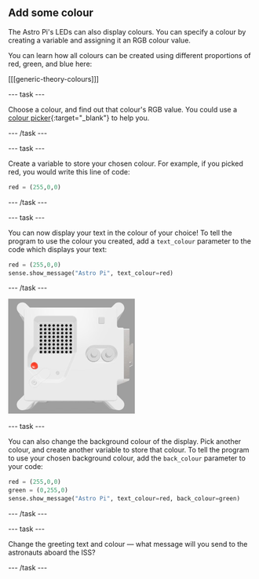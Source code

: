 ## Add some colour

The Astro Pi's LEDs can also display colours. You can specify a colour by creating a variable and assigning it an RGB colour value.

You can learn how all colours can be created using different proportions of red, green, and blue here:

[[[generic-theory-colours]]]

--- task ---

Choose a colour, and find out that colour's RGB value. You could use a [colour picker](https://www.w3schools.com/colors/colors_rgb.asp){:target="_blank"} to help you.

--- /task ---

--- task ---

Create a variable to store your chosen colour. For example, if you picked red, you would write this line of code:

```python
red = (255,0,0)
```

--- /task ---

--- task ---

You can now display your text in the colour of your choice! To tell the program to use the colour you created, add a `text_colour` parameter to the code which displays your text:

```python
red = (255,0,0)
sense.show_message("Astro Pi", text_colour=red)
```

--- /task ---

![The Trinket Sense HAT emulator running a sample program which scrolls the text "Astro Pi" across the LED matrix using red letters](images/M0_4.gif)

--- task ---

You can also change the background colour of the display. Pick another colour, and create another variable to store that colour. To tell the program to use your chosen background colour, add the `back_colour` parameter to your code:

```python
red = (255,0,0)
green = (0,255,0)
sense.show_message("Astro Pi", text_colour=red, back_colour=green)
```

--- /task ---

--- task ---

Change the greeting text and colour — what message will you send to the astronauts aboard the ISS?

--- /task ---
